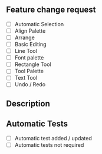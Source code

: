 ## Feature change request
- [ ] Automatic Selection
- [ ] Align Palette
- [ ] Arrange
- [ ] Basic Editing
- [ ] Line Tool
- [ ] Font palette
- [ ] Rectangle Tool
- [ ] Tool Palette
- [ ] Text Tool
- [ ] Undo / Redo

## Description
<!-- Describe the changes made -->

## Automatic Tests
- [ ] Automatic test added / updated
- [ ] Automatic tests not required
